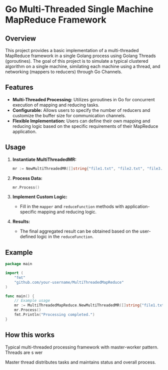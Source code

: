 # Go Multi-Threaded Single Machine MapReduce Framework


## Overview
This project provides a basic implementation of a multi-threaded MapReduce framework in a single Golang process using Golang Threads (goroutines). The goal of this project is to simulate a typical clustered algorithm on a single machine, similating each machine using a thread, and networking (mappers to reducers) through Go Channels. 






## Features
- **Multi-Threaded Processing:** Utilizes goroutines in Go for concurrent execution of mapping and reducing tasks.
- **Configurable:** Allows users to specify the number of reducers and customize the buffer size for communication channels.
- **Flexible Implementation:** Users can define their own mapping and reducing logic based on the specific requirements of their MapReduce application.





## Usage
1. **Instantiate MultiThreadedMR:**
    ```go
    mr := NewMultiThreadedMR([]string{"file1.txt", "file2.txt", "file3.txt"})
    ```

2. **Process Data:**
    ```go
    mr.Process()
    ```

3. **Implement Custom Logic:**
   - Fill in the `mapper` and `reduceFunction` methods with application-specific mapping and reducing logic.

4. **Results:**
   - The final aggregated result can be obtained based on the user-defined logic in the `reduceFunction`.


## Example
```go
package main

import (
	"fmt"
	"github.com/your-username/MultiThreadedMapReduce"
)

func main() {
	// Example usage
	mr := MultiThreadedMapReduce.NewMultiThreadedMR([]string{"file1.txt", "file2.txt", "file3.txt"})
	mr.Process()
	fmt.Println("Processing completed.")
}
```


## How this works
Typical multi-threaded processing framework with master-worker pattern. Threads are s wer 








 Master thread distributes tasks and maintains status and overall process.





